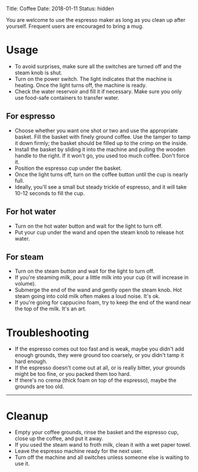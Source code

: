 Title: Coffee
Date: 2018-01-11
Status: hidden

You are welcome to use the espresso maker as long as you clean up after yourself. Frequent users are encouraged to bring a mug. 

# Usage
- To avoid surprises, make sure all the switches are turned off and the steam knob is shut.
- Turn on the power switch. The light indicates that the machine is heating. Once the light turns off, the machine is ready.
- Check the water reservoir and fill it if necessary. Make sure you only use food-safe containers to transfer water.

## For espresso
- Choose whether you want one shot or two and use the appropriate basket. Fill the basket with finely ground coffee. 
  Use the tamper to tamp it down firmly; the basket should be filled up to the crimp on the inside.
- Install the basket by sliding it into the machine and pulling the wooden handle to the right. If it won't go, you used too
  much coffee. Don't force it. 
- Position the espresso cup under the basket. 
- Once the light turns off, turn on the coffee button until the cup is nearly full.
- Ideally, you'll see a small but steady trickle of espresso, and it will take 10-12 seconds to fill the cup.

## For hot water
- Turn on the hot water button and wait for the light to turn off. 
- Put your cup under the wand and open the steam knob to release hot water. 

## For steam
- Turn on the steam button and wait for the light to turn off. 
- If you're steaming milk, pour a little milk into your cup (it will increase in volume).
- Submerge the end of the wand and gently open the steam knob. Hot steam going into cold milk often makes a loud noise. It's ok.
- If you're going for cappucino foam, try to keep the end of the wand near the top of the milk. It's an art.

# Troubleshooting
- If the espresso comes out too fast and is weak, maybe you didn't add enough grounds, they were ground too coarsely, 
  or you didn't tamp it hard enough.
- If the espresso doesn't come out at all, or is really bitter, your grounds might be too fine, or you packed them too hard.
- If there's no crema (thick foam on top of the espresso), maybe the grounds are too old.

---
# Cleanup
- Empty your coffee grounds, rinse the basket and the espresso cup, close up the coffee, and put it away. 
- If you used the steam wand to froth milk, clean it with a wet paper towel. 
- Leave the espresso machine ready for the next user. 
- Turn off the machine and all switches unless someone else is waiting to use it.
